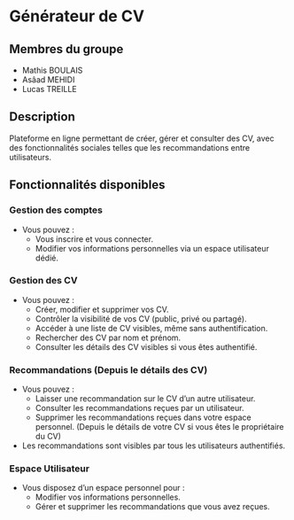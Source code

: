 # Générateur de CV

## Membres du groupe
- Mathis BOULAIS
- Asâad MEHIDI
- Lucas TREILLE

## Description  
Plateforme en ligne permettant de créer, gérer et consulter des CV, avec des fonctionnalités sociales telles que les recommandations entre utilisateurs.

## Fonctionnalités disponibles  

### Gestion des comptes  
- Vous pouvez :
  - Vous inscrire et vous connecter.
  - Modifier vos informations personnelles via un espace utilisateur dédié.

### Gestion des CV  
- Vous pouvez :
  - Créer, modifier et supprimer vos CV.
  - Contrôler la visibilité de vos CV (public, privé ou partagé).
  - Accéder à une liste de CV visibles, même sans authentification.
  - Rechercher des CV par nom et prénom.
  - Consulter les détails des CV visibles si vous êtes authentifié.

### Recommandations (Depuis le détails des CV)
- Vous pouvez :
  - Laisser une recommandation sur le CV d’un autre utilisateur.
  - Consulter les recommandations reçues par un utilisateur.
  - Supprimer les recommandations reçues dans votre espace personnel. (Depuis le détails de votre CV si vous êtes le propriétaire du CV)
- Les recommandations sont visibles par tous les utilisateurs authentifiés.

### Espace Utilisateur  
- Vous disposez d’un espace personnel pour :
  - Modifier vos informations personnelles.
  - Gérer et supprimer les recommandations que vous avez reçues.
